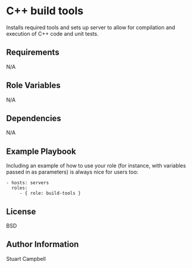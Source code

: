 C++ build tools
=========

Installs required tools and sets up server to allow for compilation and execution of C++ code and unit tests.

Requirements
------------

N/A

Role Variables
--------------

N/A

Dependencies
------------

N/A

Example Playbook
----------------

Including an example of how to use your role (for instance, with variables passed in as parameters) is always nice for users too:

    - hosts: servers
      roles:
         - { role: build-tools }

License
-------

BSD

Author Information
------------------

Stuart Campbell